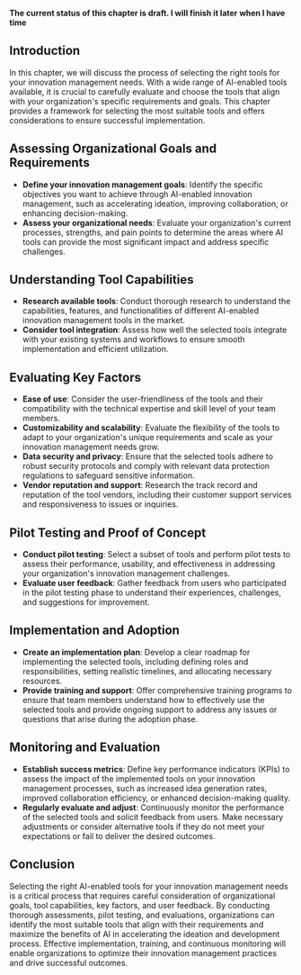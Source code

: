 **The current status of this chapter is draft. I will finish it later when I have time**

Introduction
------------

In this chapter, we will discuss the process of selecting the right tools for your innovation management needs. With a wide range of AI-enabled tools available, it is crucial to carefully evaluate and choose the tools that align with your organization's specific requirements and goals. This chapter provides a framework for selecting the most suitable tools and offers considerations to ensure successful implementation.

Assessing Organizational Goals and Requirements
-----------------------------------------------

* **Define your innovation management goals**: Identify the specific objectives you want to achieve through AI-enabled innovation management, such as accelerating ideation, improving collaboration, or enhancing decision-making.
* **Assess your organizational needs**: Evaluate your organization's current processes, strengths, and pain points to determine the areas where AI tools can provide the most significant impact and address specific challenges.

Understanding Tool Capabilities
-------------------------------

* **Research available tools**: Conduct thorough research to understand the capabilities, features, and functionalities of different AI-enabled innovation management tools in the market.
* **Consider tool integration**: Assess how well the selected tools integrate with your existing systems and workflows to ensure smooth implementation and efficient utilization.

Evaluating Key Factors
----------------------

* **Ease of use**: Consider the user-friendliness of the tools and their compatibility with the technical expertise and skill level of your team members.
* **Customizability and scalability**: Evaluate the flexibility of the tools to adapt to your organization's unique requirements and scale as your innovation management needs grow.
* **Data security and privacy**: Ensure that the selected tools adhere to robust security protocols and comply with relevant data protection regulations to safeguard sensitive information.
* **Vendor reputation and support**: Research the track record and reputation of the tool vendors, including their customer support services and responsiveness to issues or inquiries.

Pilot Testing and Proof of Concept
----------------------------------

* **Conduct pilot testing**: Select a subset of tools and perform pilot tests to assess their performance, usability, and effectiveness in addressing your organization's innovation management challenges.
* **Evaluate user feedback**: Gather feedback from users who participated in the pilot testing phase to understand their experiences, challenges, and suggestions for improvement.

Implementation and Adoption
---------------------------

* **Create an implementation plan**: Develop a clear roadmap for implementing the selected tools, including defining roles and responsibilities, setting realistic timelines, and allocating necessary resources.
* **Provide training and support**: Offer comprehensive training programs to ensure that team members understand how to effectively use the selected tools and provide ongoing support to address any issues or questions that arise during the adoption phase.

Monitoring and Evaluation
-------------------------

* **Establish success metrics**: Define key performance indicators (KPIs) to assess the impact of the implemented tools on your innovation management processes, such as increased idea generation rates, improved collaboration efficiency, or enhanced decision-making quality.
* **Regularly evaluate and adjust**: Continuously monitor the performance of the selected tools and solicit feedback from users. Make necessary adjustments or consider alternative tools if they do not meet your expectations or fail to deliver the desired outcomes.

Conclusion
----------

Selecting the right AI-enabled tools for your innovation management needs is a critical process that requires careful consideration of organizational goals, tool capabilities, key factors, and user feedback. By conducting thorough assessments, pilot testing, and evaluations, organizations can identify the most suitable tools that align with their requirements and maximize the benefits of AI in accelerating the ideation and development process. Effective implementation, training, and continuous monitoring will enable organizations to optimize their innovation management practices and drive successful outcomes.
